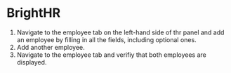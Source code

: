 # BrightHR

1. Navigate to the employee tab on the left-hand side of thr panel and add an employee by filling in all the fields, including optional ones.
2. Add another employee.
3. Navigate to the employee tab and verifiy that both employees are displayed.
